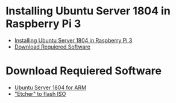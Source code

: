 # Installing Ubuntu Server 1804 in Raspberry Pi 3

<!-- TOC -->

- [Installing Ubuntu Server 1804 in Raspberry Pi 3](#installing-ubuntu-server-1804-in-raspberry-pi-3)
- [Download Requiered Software](#download-requiered-software)

<!-- /TOC -->

# Download Requiered Software
* [Ubuntu Server 1804 for ARM](https://www.ubuntu.com/download/server/arm)
* ["Etcher" to flash ISO](https://www.balena.io/etcher/)